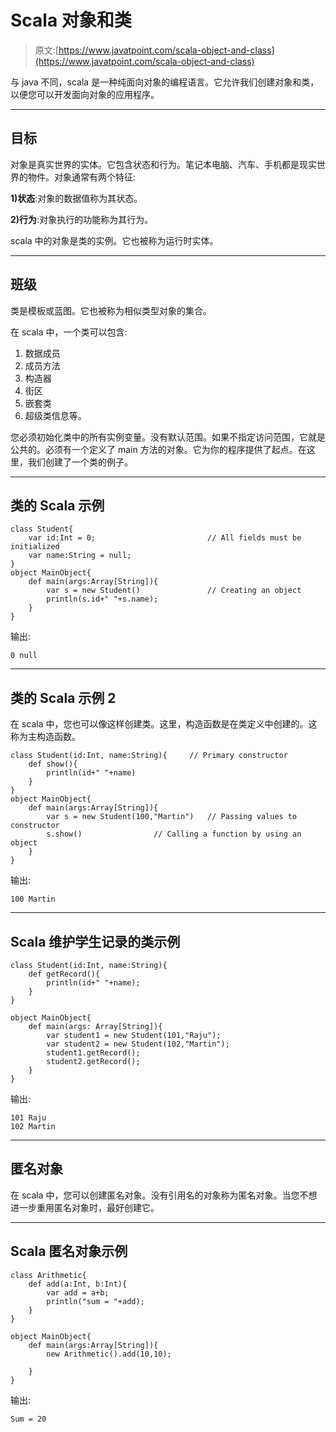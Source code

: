 # Scala 对象和类

> 原文:[https://www.javatpoint.com/scala-object-and-class](https://www.javatpoint.com/scala-object-and-class)

与 java 不同，scala 是一种纯面向对象的编程语言。它允许我们创建对象和类，以便您可以开发面向对象的应用程序。

* * *

## 目标

对象是真实世界的实体。它包含状态和行为。笔记本电脑、汽车、手机都是现实世界的物件。对象通常有两个特征:

**1)状态**:对象的数据值称为其状态。

**2)行为**:对象执行的功能称为其行为。

scala 中的对象是类的实例。它也被称为运行时实体。

* * *

## 班级

类是模板或蓝图。它也被称为相似类型对象的集合。

在 scala 中，一个类可以包含:

1.  数据成员
2.  成员方法
3.  构造器
4.  街区
5.  嵌套类
6.  超级类信息等。

您必须初始化类中的所有实例变量。没有默认范围。如果不指定访问范围，它就是公共的。必须有一个定义了 main 方法的对象。它为你的程序提供了起点。在这里，我们创建了一个类的例子。

* * *

## 类的 Scala 示例

```
class Student{
    var id:Int = 0;	        				// All fields must be initialized
    var name:String = null;
}
object MainObject{
    def main(args:Array[String]){
        var s = new Student()				// Creating an object
        println(s.id+" "+s.name);
    }
}

```

输出:

```
0 null

```

* * *

## 类的 Scala 示例 2

在 scala 中，您也可以像这样创建类。这里，构造函数是在类定义中创建的。这称为主构造函数。

```
class Student(id:Int, name:String){		// Primary constructor
    def show(){
        println(id+" "+name)
    }
}
object MainObject{
    def main(args:Array[String]){
        var s = new Student(100,"Martin")	// Passing values to constructor
        s.show()				// Calling a function by using an object
    }
}

```

输出:

```
100 Martin

```

* * *

## Scala 维护学生记录的类示例

```
class Student(id:Int, name:String){
    def getRecord(){
        println(id+" "+name);
    }
}

object MainObject{
    def main(args: Array[String]){
        var student1 = new Student(101,"Raju");
        var student2 = new Student(102,"Martin");
        student1.getRecord();
        student2.getRecord();
    }
}

```

输出:

```
101 Raju
102 Martin

```

* * *

## 匿名对象

在 scala 中，您可以创建匿名对象。没有引用名的对象称为匿名对象。当您不想进一步重用匿名对象时，最好创建它。

* * *

## Scala 匿名对象示例

```
class Arithmetic{
    def add(a:Int, b:Int){
        var add = a+b;
        println("sum = "+add);
    }
}

object MainObject{
    def main(args:Array[String]){
        new Arithmetic().add(10,10);

    }
}

```

输出:

```
Sum = 20

```